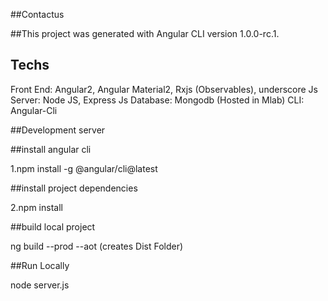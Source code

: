 ##Contactus

##This project was generated with Angular CLI version 1.0.0-rc.1.

## Techs

Front End: Angular2, Angular Material2, Rxjs (Observables), underscore Js
Server: Node JS, Express Js
Database: Mongodb (Hosted in Mlab)
CLI: Angular-Cli

##Development server

##install angular cli

1.npm install -g @angular/cli@latest

##install project dependencies

2.npm install

##build local project

ng build --prod --aot (creates Dist Folder)

##Run Locally

node server.js

